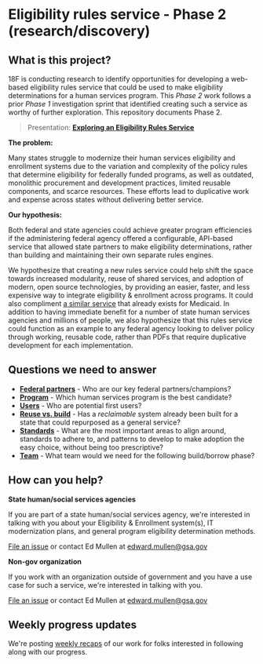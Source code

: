 # Eligibility rules service - Phase 2 (research/discovery)

## What is this project?

18F is conducting research to identify opportunities for developing a web-based eligibility rules service that could be used to make eligibility determinations for a human services program. This _Phase 2_ work follows a prior _Phase 1_ investigation sprint that identified creating such a service as worthy of further exploration. This repository documents Phase 2.

> Presentation: **[Exploring an Eligibility Rules Service](https://github.com/18F/eligibility-rules-service/files/1627427/eligibility-rules-service-explanation.pdf)**

**The problem:**

Many states struggle to modernize their human services eligibility and enrollment systems due to the variation and complexity of the policy rules that determine eligibility for federally funded programs, as well as outdated, monolithic procurement and development practices, limited reusable components, and scarce resources. These efforts lead to duplicative work and expense across states without delivering better service. 

**Our hypothesis:** 

Both federal and state agencies could achieve greater program efficiencies if the administering federal agency offered a configurable, API-based service that allowed state partners to make eligibility determinations, rather than building and maintaining their own separate rules engines.

We hypothesize that creating a new rules service could help shift the space towards increased modularity, reuse of shared services, and adoption of modern, open source technologies, by providing an easier, faster, and less expensive way to integrate eligibility & enrollment across programs. It could also compliment [a similar service](https://www.medicaideligibilityapi.org/#/application) that already exists for Medicaid. In addition to having immediate benefit for a number of state human services agencies and millions of people, we also hypothesize that this rules service could function as an example to any federal agency looking to deliver policy through working, reusable code, rather than PDFs that require duplicative development for each implementation.

## Questions we need to answer

- **[Federal partners](https://github.com/18F/eligibility-rules-service/issues/13)** - Who are our key federal partners/champions?
- **[Program](https://github.com/18F/eligibility-rules-service/issues/14)** - Which human services program is the best candidate?
- **[Users](https://github.com/18F/eligibility-rules-service/issues/15)** - Who are potential first users?
- **[Reuse vs. build](https://github.com/18F/eligibility-rules-service/issues/16)** - Has a _reclaimable_ system already been built for a state that could repurposed as a general service?
- **[Standards](https://github.com/18F/eligibility-rules-service/issues/17)** - What are the most important areas to align around, standards to adhere to, and patterns to develop to make adoption the easy choice, without being too prescriptive?
- **[Team](https://github.com/18F/eligibility-rules-service/issues/18)** - What team would we need for the following build/borrow phase?

## How can you help?

**State human/social services agencies**

If you are part of a state human/social services agency, we're interested in talking with you about your Eligibility & Enrollment system(s), IT modernization plans, and general program eligibility determination methods.

[File an issue](https://github.com/18F/eligibility-rules-service-exemplar-research/issues) or contact Ed Mullen at edward.mullen@gsa.gov

**Non-gov organization**

If you work with an organization outside of government and you have a use case for such a service, we're interested in talking with you.

[File an issue](https://github.com/18F/eligibility-rules-service-exemplar-research/issues) or contact Ed Mullen at edward.mullen@gsa.gov

## Weekly progress updates

We're posting [weekly recaps](https://github.com/18F/eligibility-rules-service/wiki/Weekly-recaps) of our work for folks interested in following along with our progress.

